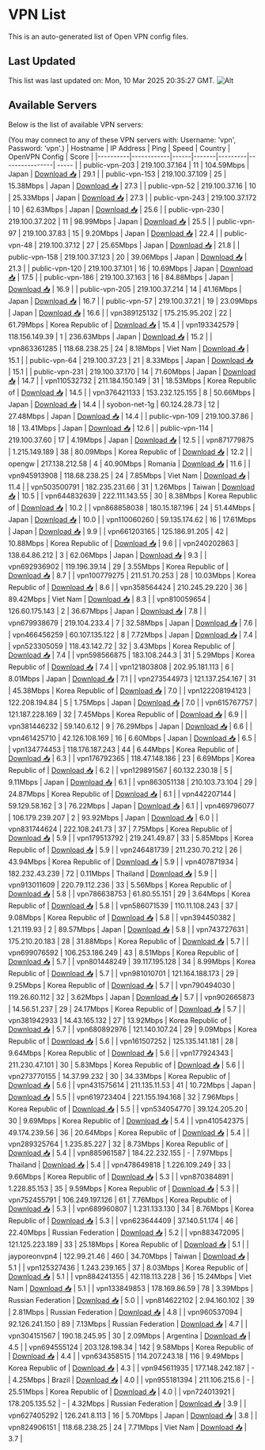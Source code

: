 # VPN List

This is an auto-generated list of Open VPN config files.

## Last Updated

This list was last updated on: Mon, 10 Mar 2025 20:35:27 GMT.
![Alt](https://repobeats.axiom.co/api/embed/186b98318ef1479477931607c1ad7d823f12451f.svg "Repobeats analytics image")

## Available Servers

Below is the list of available VPN servers:

(You may connect to any of these VPN servers with: Username: 'vpn', Password: 'vpn'.)
| Hostname | IP Address | Ping | Speed | Country | OpenVPN Config | Score |
|----------|------------|------|-------|---------|----------------| ----- |
| public-vpn-203 | 219.100.37.164 | 11 | 104.59Mbps | Japan | [Download 📥](./configs/server_0_JP.ovpn) | 29.1 |
| public-vpn-153 | 219.100.37.109 | 25 | 15.38Mbps | Japan | [Download 📥](./configs/server_1_JP.ovpn) | 27.3 |
| public-vpn-52 | 219.100.37.16 | 10 | 25.33Mbps | Japan | [Download 📥](./configs/server_2_JP.ovpn) | 27.3 |
| public-vpn-243 | 219.100.37.172 | 10 | 62.63Mbps | Japan | [Download 📥](./configs/server_3_JP.ovpn) | 25.6 |
| public-vpn-230 | 219.100.37.202 | 11 | 98.99Mbps | Japan | [Download 📥](./configs/server_4_JP.ovpn) | 25.5 |
| public-vpn-97 | 219.100.37.83 | 15 | 9.20Mbps | Japan | [Download 📥](./configs/server_5_JP.ovpn) | 22.4 |
| public-vpn-48 | 219.100.37.12 | 27 | 25.65Mbps | Japan | [Download 📥](./configs/server_6_JP.ovpn) | 21.8 |
| public-vpn-158 | 219.100.37.123 | 20 | 39.06Mbps | Japan | [Download 📥](./configs/server_7_JP.ovpn) | 21.3 |
| public-vpn-120 | 219.100.37.101 | 16 | 10.69Mbps | Japan | [Download 📥](./configs/server_8_JP.ovpn) | 17.5 |
| public-vpn-186 | 219.100.37.163 | 16 | 84.88Mbps | Japan | [Download 📥](./configs/server_9_JP.ovpn) | 16.9 |
| public-vpn-205 | 219.100.37.214 | 14 | 41.16Mbps | Japan | [Download 📥](./configs/server_10_JP.ovpn) | 16.7 |
| public-vpn-57 | 219.100.37.21 | 19 | 23.09Mbps | Japan | [Download 📥](./configs/server_11_JP.ovpn) | 16.6 |
| vpn389125132 | 175.215.95.202 | 22 | 61.79Mbps | Korea Republic of | [Download 📥](./configs/server_12_KR.ovpn) | 15.4 |
| vpn193342579 | 118.156.149.39 | 1 | 236.63Mbps | Japan | [Download 📥](./configs/server_13_JP.ovpn) | 15.2 |
| vpn863361285 | 118.68.238.25 | 24 | 8.18Mbps | Viet Nam | [Download 📥](./configs/server_14_VN.ovpn) | 15.1 |
| public-vpn-64 | 219.100.37.23 | 21 | 8.33Mbps | Japan | [Download 📥](./configs/server_15_JP.ovpn) | 15.1 |
| public-vpn-231 | 219.100.37.170 | 14 | 71.60Mbps | Japan | [Download 📥](./configs/server_16_JP.ovpn) | 14.7 |
| vpn110532732 | 211.184.150.149 | 31 | 18.53Mbps | Korea Republic of | [Download 📥](./configs/server_17_KR.ovpn) | 14.5 |
| vpn376421133 | 153.232.125.155 | 8 | 50.66Mbps | Japan | [Download 📥](./configs/server_18_JP.ovpn) | 14.4 |
| syobon-net-1g | 60.124.28.73 | 12 | 27.48Mbps | Japan | [Download 📥](./configs/server_19_JP.ovpn) | 14.4 |
| public-vpn-109 | 219.100.37.86 | 18 | 13.41Mbps | Japan | [Download 📥](./configs/server_20_JP.ovpn) | 12.6 |
| public-vpn-114 | 219.100.37.60 | 17 | 4.19Mbps | Japan | [Download 📥](./configs/server_21_JP.ovpn) | 12.5 |
| vpn871779875 | 1.215.149.189 | 38 | 80.09Mbps | Korea Republic of | [Download 📥](./configs/server_22_KR.ovpn) | 12.2 |
| opengw | 217.138.212.58 | 4 | 40.90Mbps | Romania | [Download 📥](./configs/server_23_RO.ovpn) | 11.6 |
| vpn945913908 | 118.68.238.25 | 24 | 7.85Mbps | Viet Nam | [Download 📥](./configs/server_24_VN.ovpn) | 11.4 |
| vpn503500791 | 182.235.231.66 | 31 | 1.26Mbps | Taiwan | [Download 📥](./configs/server_25_TW.ovpn) | 10.5 |
| vpn644832639 | 222.111.143.55 | 30 | 8.38Mbps | Korea Republic of | [Download 📥](./configs/server_26_KR.ovpn) | 10.2 |
| vpn868858038 | 180.15.187.196 | 24 | 51.44Mbps | Japan | [Download 📥](./configs/server_27_JP.ovpn) | 10.0 |
| vpn110060260 | 59.135.174.62 | 16 | 17.61Mbps | Japan | [Download 📥](./configs/server_28_JP.ovpn) | 9.9 |
| vpn661203165 | 125.186.91.205 | 42 | 10.88Mbps | Korea Republic of | [Download 📥](./configs/server_29_KR.ovpn) | 9.6 |
| vpn240202863 | 138.64.86.212 | 3 | 62.06Mbps | Japan | [Download 📥](./configs/server_30_JP.ovpn) | 9.3 |
| vpn692936902 | 119.196.39.14 | 29 | 3.55Mbps | Korea Republic of | [Download 📥](./configs/server_31_KR.ovpn) | 8.7 |
| vpn100779275 | 211.51.70.253 | 28 | 10.03Mbps | Korea Republic of | [Download 📥](./configs/server_32_KR.ovpn) | 8.6 |
| vpn358564424 | 210.245.29.220 | 36 | 89.42Mbps | Viet Nam | [Download 📥](./configs/server_33_VN.ovpn) | 8.3 |
| vpn810059654 | 126.60.175.143 | 2 | 36.67Mbps | Japan | [Download 📥](./configs/server_34_JP.ovpn) | 7.8 |
| vpn679938679 | 219.104.233.4 | 7 | 32.58Mbps | Japan | [Download 📥](./configs/server_35_JP.ovpn) | 7.6 |
| vpn466456259 | 60.107.135.122 | 8 | 7.72Mbps | Japan | [Download 📥](./configs/server_36_JP.ovpn) | 7.4 |
| vpn523305059 | 118.43.142.72 | 32 | 3.43Mbps | Korea Republic of | [Download 📥](./configs/server_37_KR.ovpn) | 7.4 |
| vpn598566875 | 183.108.244.3 | 31 | 5.29Mbps | Korea Republic of | [Download 📥](./configs/server_38_KR.ovpn) | 7.4 |
| vpn121803808 | 202.95.181.113 | 6 | 8.01Mbps | Japan | [Download 📥](./configs/server_39_JP.ovpn) | 7.1 |
| vpn273544973 | 121.137.254.167 | 31 | 45.38Mbps | Korea Republic of | [Download 📥](./configs/server_40_KR.ovpn) | 7.0 |
| vpn122208194123 | 122.208.194.84 | 5 | 1.75Mbps | Japan | [Download 📥](./configs/server_41_JP.ovpn) | 7.0 |
| vpn615767757 | 121.187.228.169 | 32 | 7.45Mbps | Korea Republic of | [Download 📥](./configs/server_42_KR.ovpn) | 6.9 |
| vpn381446232 | 59.140.6.12 | 9 | 76.29Mbps | Japan | [Download 📥](./configs/server_43_JP.ovpn) | 6.6 |
| vpn461425710 | 42.126.108.169 | 16 | 6.60Mbps | Japan | [Download 📥](./configs/server_44_JP.ovpn) | 6.5 |
| vpn134774453 | 118.176.187.243 | 44 | 6.44Mbps | Korea Republic of | [Download 📥](./configs/server_45_KR.ovpn) | 6.3 |
| vpn176792365 | 118.47.148.186 | 23 | 6.69Mbps | Korea Republic of | [Download 📥](./configs/server_46_KR.ovpn) | 6.2 |
| vpn129891567 | 60.132.230.18 | 5 | 9.11Mbps | Japan | [Download 📥](./configs/server_47_JP.ovpn) | 6.1 |
| vpn863051138 | 210.103.73.104 | 29 | 24.87Mbps | Korea Republic of | [Download 📥](./configs/server_48_KR.ovpn) | 6.1 |
| vpn442207144 | 59.129.58.162 | 3 | 76.22Mbps | Japan | [Download 📥](./configs/server_49_JP.ovpn) | 6.1 |
| vpn469796077 | 106.179.239.207 | 2 | 93.92Mbps | Japan | [Download 📥](./configs/server_50_JP.ovpn) | 6.0 |
| vpn831744624 | 222.108.241.73 | 37 | 7.75Mbps | Korea Republic of | [Download 📥](./configs/server_51_KR.ovpn) | 5.9 |
| vpn179513792 | 219.241.49.87 | 33 | 5.85Mbps | Korea Republic of | [Download 📥](./configs/server_52_KR.ovpn) | 5.9 |
| vpn246481739 | 211.230.70.212 | 26 | 43.94Mbps | Korea Republic of | [Download 📥](./configs/server_53_KR.ovpn) | 5.9 |
| vpn407871934 | 182.232.43.239 | 72 | 0.11Mbps | Thailand | [Download 📥](./configs/server_54_TH.ovpn) | 5.9 |
| vpn913011609 | 220.79.112.236 | 33 | 5.56Mbps | Korea Republic of | [Download 📥](./configs/server_55_KR.ovpn) | 5.8 |
| vpn786638753 | 61.80.55.151 | 29 | 3.64Mbps | Korea Republic of | [Download 📥](./configs/server_56_KR.ovpn) | 5.8 |
| vpn586071539 | 110.11.108.243 | 37 | 9.08Mbps | Korea Republic of | [Download 📥](./configs/server_57_KR.ovpn) | 5.8 |
| vpn394450382 | 1.21.119.93 | 2 | 89.57Mbps | Japan | [Download 📥](./configs/server_58_JP.ovpn) | 5.8 |
| vpn743727631 | 175.210.20.183 | 28 | 31.88Mbps | Korea Republic of | [Download 📥](./configs/server_59_KR.ovpn) | 5.7 |
| vpn699076592 | 106.253.186.249 | 43 | 8.51Mbps | Korea Republic of | [Download 📥](./configs/server_60_KR.ovpn) | 5.7 |
| vpn801448249 | 39.117.195.128 | 34 | 8.99Mbps | Korea Republic of | [Download 📥](./configs/server_61_KR.ovpn) | 5.7 |
| vpn981010701 | 121.164.188.173 | 29 | 9.25Mbps | Korea Republic of | [Download 📥](./configs/server_62_KR.ovpn) | 5.7 |
| vpn790494030 | 119.26.60.112 | 32 | 3.62Mbps | Japan | [Download 📥](./configs/server_63_JP.ovpn) | 5.7 |
| vpn902665873 | 14.56.51.237 | 29 | 24.17Mbps | Korea Republic of | [Download 📥](./configs/server_64_KR.ovpn) | 5.7 |
| vpn381942933 | 14.43.165.132 | 27 | 13.92Mbps | Korea Republic of | [Download 📥](./configs/server_65_KR.ovpn) | 5.7 |
| vpn680892976 | 121.140.107.24 | 29 | 9.09Mbps | Korea Republic of | [Download 📥](./configs/server_66_KR.ovpn) | 5.6 |
| vpn161507252 | 125.135.141.181 | 28 | 9.64Mbps | Korea Republic of | [Download 📥](./configs/server_67_KR.ovpn) | 5.6 |
| vpn177924343 | 211.230.47.101 | 30 | 5.83Mbps | Korea Republic of | [Download 📥](./configs/server_68_KR.ovpn) | 5.6 |
| vpn273770155 | 14.37.99.232 | 30 | 34.33Mbps | Korea Republic of | [Download 📥](./configs/server_69_KR.ovpn) | 5.6 |
| vpn431575614 | 211.135.11.53 | 41 | 10.72Mbps | Japan | [Download 📥](./configs/server_70_JP.ovpn) | 5.5 |
| vpn619723404 | 221.155.194.168 | 32 | 7.96Mbps | Korea Republic of | [Download 📥](./configs/server_71_KR.ovpn) | 5.5 |
| vpn534054770 | 39.124.205.20 | 30 | 9.69Mbps | Korea Republic of | [Download 📥](./configs/server_72_KR.ovpn) | 5.4 |
| vpn410542375 | 49.174.239.56 | 36 | 20.64Mbps | Korea Republic of | [Download 📥](./configs/server_73_KR.ovpn) | 5.4 |
| vpn289325764 | 1.235.85.227 | 32 | 8.73Mbps | Korea Republic of | [Download 📥](./configs/server_74_KR.ovpn) | 5.4 |
| vpn885961587 | 184.22.232.155 | - | 7.97Mbps | Thailand | [Download 📥](./configs/server_75_TH.ovpn) | 5.4 |
| vpn478649818 | 1.226.109.249 | 33 | 9.66Mbps | Korea Republic of | [Download 📥](./configs/server_76_KR.ovpn) | 5.3 |
| vpn870384891 | 1.228.85.153 | 35 | 9.59Mbps | Korea Republic of | [Download 📥](./configs/server_77_KR.ovpn) | 5.3 |
| vpn752455791 | 106.249.197.126 | 61 | 7.76Mbps | Korea Republic of | [Download 📥](./configs/server_78_KR.ovpn) | 5.3 |
| vpn689960807 | 1.231.133.130 | 34 | 8.76Mbps | Korea Republic of | [Download 📥](./configs/server_79_KR.ovpn) | 5.3 |
| vpn623644409 | 37.140.51.174 | 46 | 22.40Mbps | Russian Federation | [Download 📥](./configs/server_80_RU.ovpn) | 5.2 |
| vpn883472095 | 121.125.223.189 | 33 | 25.18Mbps | Korea Republic of | [Download 📥](./configs/server_81_KR.ovpn) | 5.1 |
| jayporeonvpn4 | 122.99.21.46 | 460 | 34.70Mbps | Taiwan | [Download 📥](./configs/server_82_TW.ovpn) | 5.1 |
| vpn125327436 | 1.243.239.165 | 37 | 8.03Mbps | Korea Republic of | [Download 📥](./configs/server_83_KR.ovpn) | 5.1 |
| vpn884241355 | 42.118.113.228 | 36 | 15.24Mbps | Viet Nam | [Download 📥](./configs/server_84_VN.ovpn) | 5.1 |
| vpn133849853 | 178.169.86.59 | 78 | 3.39Mbps | Russian Federation | [Download 📥](./configs/server_85_RU.ovpn) | 5.0 |
| vpn814622102 | 2.94.160.102 | 39 | 2.81Mbps | Russian Federation | [Download 📥](./configs/server_86_RU.ovpn) | 4.8 |
| vpn960537094 | 92.126.241.150 | 89 | 7.13Mbps | Russian Federation | [Download 📥](./configs/server_87_RU.ovpn) | 4.7 |
| vpn304151567 | 190.18.245.95 | 30 | 2.09Mbps | Argentina | [Download 📥](./configs/server_88_AR.ovpn) | 4.5 |
| vpn694555124 | 203.128.198.34 | 142 | 9.58Mbps | Korea Republic of | [Download 📥](./configs/server_89_KR.ovpn) | 4.4 |
| vpn634358515 | 114.207.243.18 | 116 | 9.49Mbps | Korea Republic of | [Download 📥](./configs/server_90_KR.ovpn) | 4.3 |
| vpn945611935 | 177.148.242.187 | - | 4.25Mbps | Brazil | [Download 📥](./configs/server_91_BR.ovpn) | 4.0 |
| vpn955181394 | 211.106.215.6 | - | 25.51Mbps | Korea Republic of | [Download 📥](./configs/server_92_KR.ovpn) | 4.0 |
| vpn724013921 | 178.205.135.52 | - | 4.32Mbps | Russian Federation | [Download 📥](./configs/server_93_RU.ovpn) | 3.9 |
| vpn627405292 | 126.241.8.113 | 16 | 5.70Mbps | Japan | [Download 📥](./configs/server_94_JP.ovpn) | 3.8 |
| vpn824906151 | 118.68.238.25 | 24 | 7.71Mbps | Viet Nam | [Download 📥](./configs/server_95_VN.ovpn) | 3.7 |
